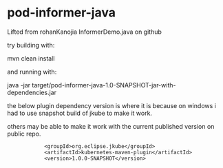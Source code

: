 # pod-informer-java
Lifted from rohanKanojia InformerDemo.java on github

try building with:

mvn clean install

and running with:

java -jar target/pod-informer-java-1.0-SNAPSHOT-jar-with-dependencies.jar

the below plugin dependency version is where it is because on windows i had to use snapshot build of jkube to make it work.

others may be able to make it work with the current published version on public repo.

                <groupId>org.eclipse.jkube</groupId>
                <artifactId>kubernetes-maven-plugin</artifactId>
                <version>1.0.0-SNAPSHOT</version>
